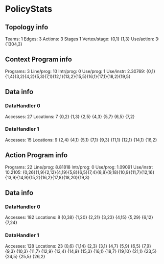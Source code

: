 # PolicyStats
## Topology info
Teams:		1
Edges:		3
Actions:	3
Stages		1
Vertex/stage:	{0,1} {1,3} 
Use/action:	3: {1304,3} 

## Context Program info
Programs:	3
Line/prog:	10
Intr/prog:	0
Use/prog:	1
Use/instr:	2.30769: {0,1}{1,4}{3,2}{4,2}{5,3}{7,1}{12,1}{13,2}{15,5}{16,1}{17,1}{18,2}{19,5}

## Data info

### DataHandler 0
Accesses:	27
Locations:	7
{0,2} {1,3} {2,5} {4,3} {5,7} {6,5} {7,2} 

### DataHandler 1
Accesses:	15
Locations:	9
{2,4} {4,1} {5,1} {7,1} {9,3} {11,1} {12,1} {14,1} {16,2} 



## Action Program info
Programs:	22
Line/prog:	8.81818
Intr/prog:	0
Use/prog:	1.09091
Use/instr:	10.2105: {0,26}{1,9}{2,12}{4,19}{5,8}{6,5}{7,4}{8,8}{9,18}{10,9}{11,7}{12,16}{13,9}{14,9}{15,2}{16,2}{17,8}{18,20}{19,3}

## Data info

### DataHandler 0
Accesses:	182
Locations:	8
{0,38} {1,20} {2,21} {3,23} {4,15} {5,29} {6,12} {7,24} 

### DataHandler 1
Accesses:	128
Locations:	23
{0,6} {1,14} {2,3} {3,1} {4,7} {5,9} {6,5} {7,9} {9,3} {10,3} {11,7} {12,9} {13,4} {14,9} {15,3} {16,1} {18,7} {19,10} {21,1} {23,5} {24,5} {25,5} {26,2} 
